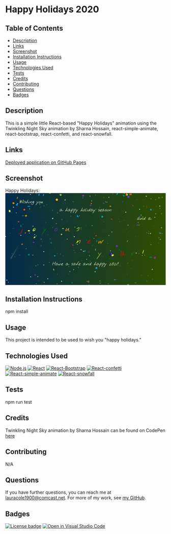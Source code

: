 # Happy Holidays 2020

## Table of Contents

* [Description](#description)
* [Links](#links)
* [Screenshot](#screenshot)
* [Installation Instructions](#installation-instructions)
* [Usage](#usage)
* [Technologies Used](#technologies-used)
* [Tests](#tests)
* [Credits](#credits)
* [Contributing](#contributing)
* [Questions](#questions)
* [Badges](#badges)

## Description

This is a simple little React-based "Happy Holidays" animation using the Twinkling Night Sky animation by Sharna Hossain, react-simple-animate, react-bootstrap, react-confetti, and react-snowfall.

## Links

[Deployed application on GitHub Pages](https://lauracole1900.github.io/holiday-ecard-2020/)

## Screenshot

Happy Holidays:
![Happy holidays](images/happy-holidays-screenshot.png)

## Installation Instructions

npm install

## Usage

This project is intended to be used to wish you "happy holidays."

## Technologies Used

[![Node.js](https://img.shields.io/badge/built%20with-Node.js-3c873a)](https://nodejs.org/en/) [![React](https://img.shields.io/badge/built%20with-React-61dbfb)](https://reactjs.org/) [![React-Bootstrap](https://img.shields.io/badge/built%20with-React%20Bootstrap-61dbfb)](https://react-bootstrap.github.io/) [![React-confetti](https://img.shields.io/badge/built%20with-React%20Confetti-cc3534)](https://www.npmjs.com/package/react-confetti) [![React-simple-animate](https://img.shields.io/badge/built%20with-React%20Confetti-27243f)](https://www.npmjs.com/package/react-simple-animate) [![React-snowfall](https://img.shields.io/badge/built%20with-React%20Snowfall-cc3534)](https://www.npmjs.com/package/react-snowfall)

## Tests

npm run test

## Credits

Twinkling Night Sky animation by Sharna Hossain can be found on CodePen [here](https://codepen-staging.com/sharnajh/pen/WNvppRy)

## Contributing

N/A

## Questions

If you have further questions, you can reach me at lauracole1900@comcast.net. For more of my work, see [my GitHub](https://github.com/LauraCole1900).

## Badges

[![License badge](https://img.shields.io/badge/license-MIT-008000)](./LICENSE) [![Open in Visual Studio Code](https://open.vscode.dev/badges/open-in-vscode.svg)](https://open.vscode.dev/LauraCole1900/holiday-ecard-2020)